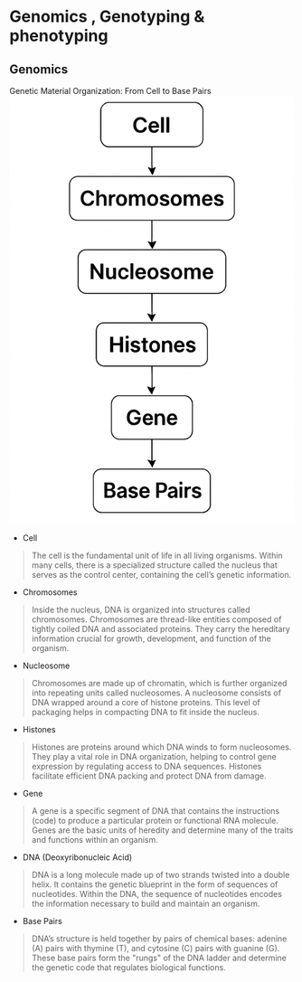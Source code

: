 # Genomics , Genotyping & phenotyping

## Genomics

Genetic Material Organization: From Cell to Base Pairs
![genomics](https://github.com/peteratspidey/workshop/blob/main/day8/generated-image.png)
* Cell
> The cell is the fundamental unit of life in all living organisms. Within many cells, there is a specialized structure called the nucleus that serves as the control center, containing the cell’s genetic information.

* Chromosomes
> Inside the nucleus, DNA is organized into structures called chromosomes. Chromosomes are thread-like entities composed of tightly coiled DNA and associated proteins. They carry the hereditary information crucial for growth, development, and function of the organism.

 * Nucleosome
> Chromosomes are made up of chromatin, which is further organized into repeating units called nucleosomes. A nucleosome consists of DNA wrapped around a core of histone proteins. This level of packaging helps in compacting DNA to fit inside the nucleus.

* Histones
> Histones are proteins around which DNA winds to form nucleosomes. They play a vital role in DNA organization, helping to control gene expression by regulating access to DNA sequences. Histones facilitate efficient DNA packing and protect DNA from damage.

* Gene
> A gene is a specific segment of DNA that contains the instructions (code) to produce a particular protein or functional RNA molecule. Genes are the basic units of heredity and determine many of the traits and functions within an organism.

* DNA (Deoxyribonucleic Acid)
> DNA is a long molecule made up of two strands twisted into a double helix. It contains the genetic blueprint in the form of sequences of nucleotides. Within the DNA, the sequence of nucleotides encodes the information necessary to build and maintain an organism.

* Base Pairs
> DNA’s structure is held together by pairs of chemical bases: adenine (A) pairs with thymine (T), and cytosine (C) pairs with guanine (G). These base pairs form the "rungs" of the DNA ladder and determine the genetic code that regulates biological functions.
